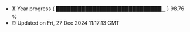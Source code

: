 - ⏳ Year progress { █████████████████████████████▁ } 98.76 %
- ⏰ Updated on Fri, 27 Dec 2024 11:17:13 GMT

